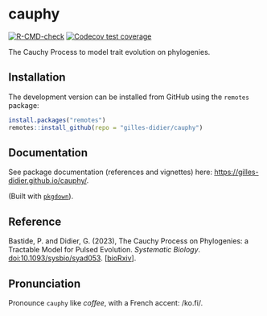 cauphy  
===============

<!-- badges: start -->
[![R-CMD-check](https://github.com/gilles-didier/cauphy/actions/workflows/R-CMD-check.yaml/badge.svg)](https://github.com/gilles-didier/cauphy/actions/workflows/R-CMD-check.yaml)
[![Codecov test coverage](https://codecov.io/gh/gilles-didier/cauphy/branch/master/graph/badge.svg)](https://app.codecov.io/gh/gilles-didier/cauphy?branch=master)
<!-- badges: end -->

The Cauchy Process to model trait evolution on phylogenies.

## Installation

The development version can be installed from GitHub using the `remotes` package:
```R
install.packages("remotes")
remotes::install_github(repo = "gilles-didier/cauphy")
```

## Documentation

See package documentation (references and vignettes) here: https://gilles-didier.github.io/cauphy/.

(Built with [`pkgdown`](https://github.com/hadley/pkgdown)).

## Reference

Bastide, P. and Didier, G. (2023), The Cauchy Process on Phylogenies: a Tractable Model for Pulsed Evolution. *Systematic Biology*.
[doi:10.1093/sysbio/syad053](https://doi.org/10.1093/sysbio/syad053). [[bioRxiv](https://doi.org/10.1101/2023.04.05.535685)].

## Pronunciation

Pronounce `cauphy` like *coffee*, with a French accent: /ko.fi/.
